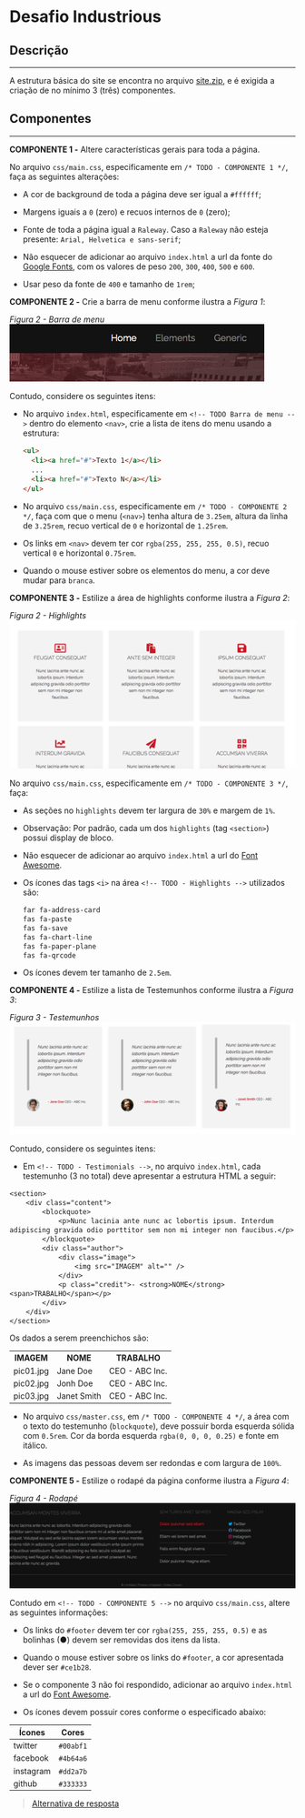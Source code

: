 # Desafio Industrious

## Descrição
---

A estrutura básica do site se encontra no arquivo [site.zip](site.zip), e é exigida a criação de no mínimo 3 (três) componentes.

## Componentes
---

**COMPONENTE 1 -** Altere características gerais para toda a página.

No arquivo `css/main.css`, especificamente em `/* TODO - COMPONENTE 1 */`, faça as seguintes alterações:

* A cor de background de toda a página deve ser igual a `#ffffff`;

* Margens iguais a `0` (zero) e recuos internos de `0` (zero);

* Fonte de toda a página igual a `Raleway`. Caso a `Raleway` não esteja presente: `Arial, Helvetica e sans-serif`;

* Não esquecer de adicionar ao arquivo `index.html` a url da fonte do [Google Fonts](https://fonts.google.com/), com os valores de peso `200`, `300`, `400`, `500` e `600`.

* Usar peso da fonte de `400` e tamanho de `1rem`;

**COMPONENTE 2 -** Crie a barra de menu conforme ilustra a *Figura 1*: 

*Figura 2 - Barra de menu*<br>
![](assets/menu.png)

Contudo, considere os seguintes itens:

* No arquivo `index.html`, especificamente em `<!-- TODO Barra de menu -->` dentro do elemento `<nav>`, crie a lista de itens do menu usando a estrutura:

  ```html
  <ul>
    <li><a href="#">Texto 1</a></li>
    ...
    <li><a href="#">Texto N</a></li>
  </ul>
  ```

* No arquivo `css/main.css`, especificamente em `/* TODO - COMPONENTE 2 */`, faça com que o menu (`<nav>`) tenha altura de `3.25em`, altura da linha de `3.25rem`, recuo vertical de `0` e horizontal de `1.25rem`.

* Os links em `<nav>` devem ter cor `rgba(255, 255, 255, 0.5)`, recuo vertical `0` e horizontal `0.75rem`.

* Quando o mouse estiver sobre os elementos do menu, a cor deve mudar para `branca`.

**COMPONENTE 3 -** Estilize a área de highlights conforme ilustra a *Figura 2*:

*Figura 2 - Highlights*<br>
![](assets/highlights.png)

No arquivo `css/main.css`, especificamente em `/* TODO - COMPONENTE 3 */`, faça:

* As seções no `highlights` devem ter largura de `30%` e margem de `1%`.

* Observação: Por padrão, cada um dos `highlights` (tag `<section>`) possui display de bloco.

* Não esquecer de adicionar ao arquivo `index.html` a url do [Font Awesome](https://fontawesome.com).

* Os ícones das tags `<i>` na área `<!-- TODO - Highlights -->` utilizados são:

  ```
  far fa-address-card
  fas fa-paste
  fas fa-save
  fas fa-chart-line
  fas fa-paper-plane
  fas fa-qrcode
  ```
* Os ícones devem ter tamanho de `2.5em`.

**COMPONENTE 4 -** Estilize a lista de Testemunhos conforme ilustra a *Figura 3*:

*Figura 3 - Testemunhos*<br>
![](assets/testimonials.png)

Contudo, considere os seguintes itens:

* Em `<!-- TODO - Testimonials -->`, no arquivo `index.html`, cada testemunho (3 no total) deve apresentar a estrutura HTML a seguir:

```
<section>
	<div class="content">
		<blockquote>
			<p>Nunc lacinia ante nunc ac lobortis ipsum. Interdum adipiscing gravida odio porttitor sem non mi integer non faucibus.</p>
		</blockquote>
		<div class="author">
			<div class="image">
				<img src="IMAGEM" alt="" />
			</div>
			<p class="credit">- <strong>NOME</strong> <span>TRABALHO</span></p>
		</div>
	</div>
</section>
```
Os dados a serem preenchichos são:

<table>
  <tr>
    <th>IMAGEM</th>
    <th>NOME</th>
    <th>TRABALHO</th>
  </tr>
  <tr>
    <td>pic01.jpg</td>
    <td>Jane Doe</td>
    <td>CEO - ABC Inc.</td>
  </tr>
  <tr>
    <td>pic02.jpg</td>
    <td>Jonh Doe</td>
    <td>CEO - ABC Inc.</td>
  </tr>
  <tr>
    <td>pic03.jpg</td>
    <td>Janet Smith</td>
    <td>CEO - ABC Inc.</td>
  </tr>    
</table>

* No arquivo `css/master.css`, em `/* TODO - COMPONENTE 4 */`, a área com o texto do testemunho (`blockquote`), deve possuir borda esquerda sólida com `0.5rem`. Cor da borda esquerda `rgba(0, 0, 0, 0.25)` e fonte em itálico.

* As imagens das pessoas devem ser redondas e com largura de `100%`.

**COMPONENTE 5 -** Estilize o rodapé da página conforme ilustra a *Figura 4*:

*Figura 4 - Rodapé*<br>
![](assets/footer.png)

Contudo em `<!-- TODO - COMPONENTE 5 -->` no arquivo `css/main.css`, altere as seguintes informações:

* Os links do `#footer` devem ter cor `rgba(255, 255, 255, 0.5)` e as bolinhas (&#9679;) devem ser removidas dos itens da lista.

* Quando o mouse estiver sobre os links do `#footer`, a cor apresentada dever ser `#ce1b28`.

* Se o componente 3 não foi respondido, adicionar ao arquivo `index.html` a url do [Font Awesome](https://fontawesome.com).

* Os ícones devem possuir cores conforme o especificado abaixo:

| Ícones | Cores |
|-|-|
| twitter | `#00abf1` |
| facebook | `#4b64a6` |
| instagram | `#dd2a7b` |
| github | `#333333` |

> [Alternativa de resposta](site-response/)